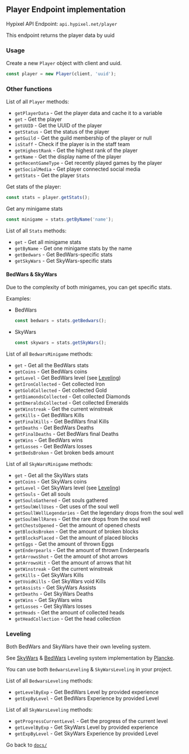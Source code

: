 ## Player Endpoint implementation

Hypixel API Endpoint: `api.hypixel.net/player`

This endpoint returns the player data by uuid

### Usage

Create a new `Player` object with client and uuid.

```ts
const player = new Player(client, 'uuid');
```

### Other functions

List of all `Player` methods:
- `getPlayerData` - Get the player data and cache it to a variable
- `get` - Get the player
- `getUUID` - Get the UUID of the player
- `getStatus` - Get the status of the player
- `getGuild` - Get the guild membership of the player or null
- `isStaff` - Check if the player is in the staff team
- `getHighestRank` - Get the highest rank of the player
- `getName` - Get the display name of the player
- `getRecentGameType` - Get recently played games by the player
- `getSocialMedia` - Get player connected social media
- `getStats` - Get the player `Stats`

Get stats of the player:
```ts
const stats = player.getStats();
```

Get any minigame stats
```ts
const minigame = stats.getByName('name');
```

List of all `Stats` methods:
- `get` - Get all minigame stats
- `getByName` - Get one minigame stats by the name
- `getBedwars` - Get BedWars-specific stats
- `getSkyWars` - Get SkyWars-specific stats

#### BedWars & SkyWars

Due to the complexity of both minigames, you can get specific stats.

Examples:

  - BedWars
      ```ts
      const bedwars = stats.getBedwars();
      ```

  - SkyWars
      ```ts
      const skywars = stats.getSkyWars();
      ```

List of all `BedwarsMinigame` methods:
- `get` - Get all the BedWars stats
- `getCoins` - Get BedWars coins
- `getLevel` - Get BedWars level (see [Leveling](#leveling))
- `getIronCollected` - Get collected Iron
- `getGoldCollected` - Get collected Gold
- `getDiamondsCollected` - Get collected Diamonds
- `getEmeraldsCollected` - Get collected Emeralds
- `getWinstreak` - Get the current winstreak
- `getKills` - Get BedWars Kills
- `getFinalKills` - Get BedWars final Kills
- `getDeaths` - Get BedWars Deaths
- `getFinalDeaths` - Get BedWars final Deaths
- `getWins` - Get BedWars wins
- `getLosses` - Get BedWars losses
- `getBedsBroken` - Get broken beds amount

List of all `SkyWarsMinigame` methods:
- `get` - Get all the SkyWars stats
- `getCoins` - Get SkyWars coins
- `getLevel` - Get SkyWars level (see [Leveling](#leveling))
- `getSouls` - Get all souls
- `getSoulsGathered` - Get souls gathered
- `getSoulWellUses` - Get uses of the soul well
- `getSoullWellLegendaries` - Get the legendary drops from the soul well
- `getSoulWellRares` - Get the rare drops from the soul well
- `getChestsOpened` - Get the amount of opened chests
- `getBlocksBroken` - Get the amount of broken blocks
- `getBlocksPlaced` - Get the amount of placed blocks
- `getEggs` - Get the amount of thrown Eggs
- `getEnderpearls` - Get the amount of thrown Enderpearls
- `getArrowsShot` - Get the amount of shot arrows
- `getArrowsHit` - Get the amount of arrows that hit
- `getWinstreak` - Get the current winstreak
- `getKills` - Get SkyWars Kills
- `getVoidKills` - Get SkyWars void Kills
- `getAssists` - Get SkyWars Assists
- `getDeaths` - Get SkyWars Deaths
- `getWins` - Get SkyWars wins
- `getLosses` - Get SkyWars losses
- `getHeads` - Get the amount of collected heads
- `getHeadCollection` - Get the head collection


### Leveling

Both BedWars and SkyWars have their own leveling system.

See [SkyWars](https://github.com/Plancke/hypixel-php/blob/master/src/util/games/skywars/ExpCalculator.php) & [BedWars](https://github.com/Plancke/hypixel-php/blob/master/src/util/games/bedwars/ExpCalculator.php) Leveling system implementation by [Plancke](https://github.com/plancke).

You can use both `BedwarsLeveling` & `SkyWarsLeveling` in your project.

List of all `BedwarsLeveling` methods:
- `getLevelByExp` - Get BedWars Level by provided experience
- `getExpByLevel` - Get BedWars Experience by provided Level

List of all `SkyWarsLeveling` methods:
- `getProgressCurrentLevel` - Get the progress of the current level
- `getLevelByExp` - Get SkyWars Level by provided experience
- `getExpByLevel` - Get SkyWars Experience by provided Level


Go back to [`docs/`](../README.md)
